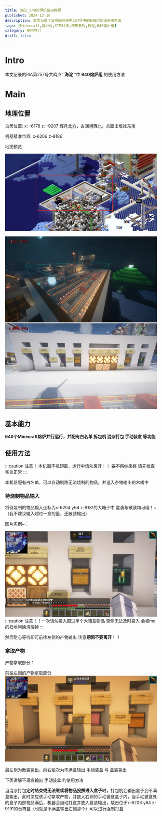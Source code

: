 ```yaml
---
title: 海淀_640熔炉组使用教程
published: 2024-12-16
description: 本文记录了日啊服务器中257号中的640熔炉组使用方法
tags: [Minecraft,熔炉组,红石科技,使用教程,教程,640熔炉组]
category: 使用导引
draft: false
---
```


# Intro
本文记录的RIA第257号共鸣点“ **海淀** ”中 **640熔炉组** 的使用方法

# Main
## 地理位置
鸟居位置: x: -6178 z: -9207 辉月北方，古渊境西北，点画出版社东南

机器精准位置: x-6206 z-9186

地图预览

![640熔炉组地图预览](./640_preview.png)

![预览](./preview_1.webp)
![预览_2](./preview_2.webp)

## 基本能力
**640个Minecraft熔炉并行运行，并配有白名单 拆包机 混杂打包 手动装盒 等功能**

## 使用方法
:::caution
注意！:本机器不抗卸载，运行中请勿离开！！ ~~要不然你来修~~ 请先检查空盒正常
:::

本机器配有白名单，可以自动剔除无法烧制的物品，并送入杂物输出的木桶中

### 待烧制物品输入
将待烧制的物品输入坐标为x-6204 y64 z-9181的大箱子中 盒装与散装均可哦！~         （我不建议输入超过一盒的量，还散装输出）

图片实例~：

![待烧制物品输入位置](./awaiting.png)
:::caution
注意！！一次请勿投入超过半个大箱盒物品 否侧无法及时投入 会被mc的扫地阿姨清理掉
:::

然后耐心等待即可前往左侧的产物输出 注意**期间不要离开！！**


### 拿取产物
产物拿取部分：

前往左侧的产物拿取部分
![产物拿取部分位置](./pickup.png)

最左侧为散装输出，向右依次为不满盒输出 手动装盒 与 盒装输出

下面讲解不满盒输出 手动装盒 的使用方法

当混杂打包**定时结束或无法继续将物品投掷进入盒子**时，打包机会输出盒子到不满盒输出，此时您应该手动拿取产物，并放入右侧的手动装盒盒子内，当手动装盒处的盒子内部物品满后，机器会自动打盒并放入盒装输出，敲击位于x-6203 y64 z-9191的音符盒（也就是不满盒输出右侧那个）可以进行强制打盒